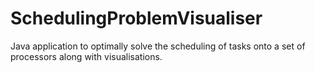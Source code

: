 # SchedulingProblemVisualiser
Java application to optimally solve the scheduling of tasks onto a set of processors along with visualisations.
